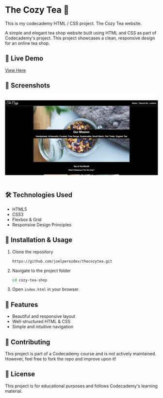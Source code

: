 # The Cozy Tea 🍵
This is my codecademy HTML / CSS project. The Cozy Tea website.

A simple and elegant tea shop website built using HTML and CSS as part of Codecademy's project. This project showcases a clean, responsive design for an online tea shop.

## 🌿 Live Demo
[View Here](https://joelperezdev.github.io/thecozytea/)

## 📸 Screenshots
![The Cozy Tea Screenshot](/resources/img/Screenshot.png)

## 🛠 Technologies Used
- HTML5
- CSS3
- Flexbox & Grid
- Responsive Design Principles

## 🚀 Installation & Usage
1. Clone the repository  
   ```sh
   https://github.com/joelperezdev/thecozytea.git
   ```
2. Navigate to the project folder  
   ```sh
   cd cozy-tea-shop
   ```
3. Open `index.html` in your browser.

## 🎯 Features
- Beautiful and responsive layout  
- Well-structured HTML & CSS  
- Simple and intuitive navigation  

## 🤝 Contributing
This project is part of a Codecademy course and is not actively maintained. However, feel free to fork the repo and improve upon it!

## 📜 License
This project is for educational purposes and follows Codecademy's learning material.  
